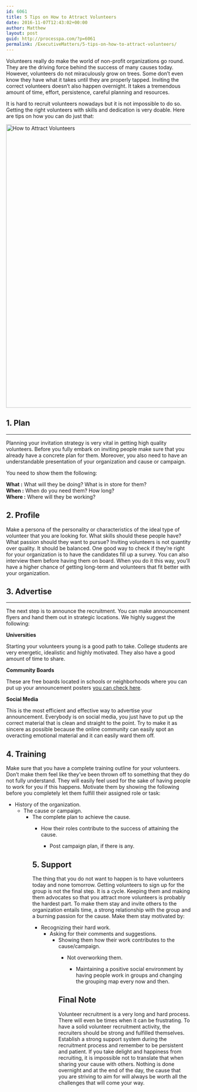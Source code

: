 ```yaml
---
id: 6061
title: 5 Tips on How to Attract Volunteers
date: 2016-11-07T12:43:02+00:00
author: Matthew
layout: post
guid: http://processpa.com/?p=6061
permalink: /ExecutiveMatters/5-tips-on-how-to-attract-volunteers/
---
```

Volunteers really do make the world of non-profit organizations go round. They are the driving force behind the success of many causes today. However, volunteers do not miraculously grow on trees. Some don’t even know they have what it takes until they are properly tapped. Inviting the correct volunteers doesn’t also happen overnight. It takes a tremendous amount of time, effort, persistence, careful planning and resources. 

It is hard to recruit volunteers nowadays but it is not impossible to do so. Getting the right volunteers with skills and dedication is very doable. Here are tips on how you can do just that: 

<img title="How to Attract Volunteers" style="border-left-width: 0px;border-right-width: 0px;border-bottom-width: 0px;padding-top: 0px;padding-left: 0px;padding-right: 0px;border-top-width: 0px" border="0" alt="How to Attract Volunteers" src="http://processpa.com/wp-content/uploads/2016/11/How-to-Attract-Volunteers.png" width="667" height="772" />

## 1. Plan

**** 

Planning your invitation strategy is very vital in getting high quality volunteers. Before you fully embark on inviting people make sure that you already have a concrete plan for them. Moreover, you also need to have an understandable presentation of your organization and cause or campaign. 

You need to show them the following: 

**What :** What will they be doing? What is in store for them?  
**When :** When do you need them? How long?  
**Where :** Where will they be working? 

## 2. Profile

Make a persona of the personality or characteristics of the ideal type of volunteer that you are looking for. What skills should these people have? What passion should they want to pursue? Inviting volunteers is not quantity over quality. It should be balanced. One good way to check if they’re right for your organization is to have the candidates fill up a survey. You can also interview them before having them on board. When you do it this way, you’ll have a higher chance of getting long-term and volunteers that fit better with your organization. 

## 3. Advertise

**** 

The next step is to announce the recruitment. You can make announcement flyers and hand them out in strategic locations. We highly suggest the following: 

**Universities** 

Starting your volunteers young is a good path to take. College students are very energetic, idealistic and highly motivated. They also have a good amount of time to share. 

**Community Boards** 

These are free boards located in schools or neighborhoods where you can put up your announcement posters [you can check here](http://biturlz.com/TtyBm4H). 

**Social Media** 

This is the most efficient and effective way to advertise your announcement. Everybody is on social media, you just have to put up the correct material that is clean and straight to the point. Try to make it as sincere as possible because the online community can easily spot an overacting emotional material and it can easily ward them off. 

## 4. Training 

Make sure that you have a complete training outline for your volunteers. Don’t make them feel like they’ve been thrown off to something that they do not fully understand. They will easily feel used for the sake of having people to work for you if this happens. Motivate them by showing the following before you completely let them fulfill their assigned role or task: 

  * History of the organization. 
      * The cause or campaign. 
          * The complete plan to achieve the cause. 
              * How their roles contribute to the success of attaining the cause. 
                  * Post campaign plan, if there is any.</ul> 
                ## 5. Support
                
                The thing that you do not want to happen is to have volunteers today and none tomorrow. Getting volunteers to sign up for the group is not the final step. It is a cycle. Keeping them and making them advocates so that you attract more volunteers is probably the hardest part. To make them stay and invite others to the organization entails time, a strong relationship with the group and a burning passion for the cause. Make them stay motivated by: 
                
                  * Recognizing their hard work. 
                      * Asking for their comments and suggestions. 
                          * Showing them how their work contributes to the cause/campaign. 
                              * Not overworking them. 
                                  * Maintaining a positive social environment by having people work in groups and changing the grouping map every now and then.</ul> 
                                ## Final Note
                                
                                Volunteer recruitment is a very long and hard process. There will even be times when it can be frustrating. To have a solid volunteer recruitment activity, the recruiters should be strong and fulfilled themselves. Establish a strong support system during the recruitment process and remember to be persistent and patient. If you take delight and happiness from recruiting, it is impossible not to translate that when sharing your cause with others. Nothing is done overnight and at the end of the day, the cause that you are striving to aim for will always be worth all the challenges that will come your way.

